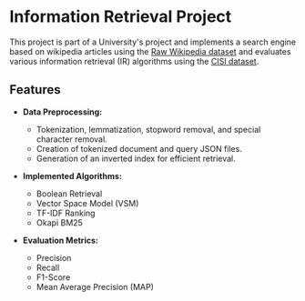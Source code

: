 # Information Retrieval Project

This project is part of a University's project and implements a search engine based on wikipedia articles using the [Raw Wikipedia dataset](https://www.kaggle.com/datasets/ismaeldwikat/wikipedia) and evaluates various information retrieval (IR) algorithms using the [CISI dataset](https://www.kaggle.com/datasets/dmaso01dsta/cisi-a-dataset-for-information-retrieval).

## Features

- **Data Preprocessing:**
  - Tokenization, lemmatization, stopword removal, and special character removal.
  - Creation of tokenized document and query JSON files.
  - Generation of an inverted index for efficient retrieval.

- **Implemented Algorithms:**
  - Boolean Retrieval
  - Vector Space Model (VSM)
  - TF-IDF Ranking
  - Okapi BM25

- **Evaluation Metrics:**
  - Precision
  - Recall
  - F1-Score
  - Mean Average Precision (MAP)
